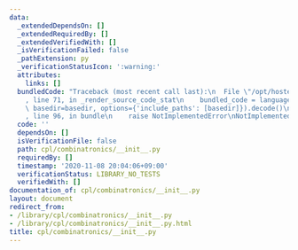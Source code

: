 ```yaml
---
data:
  _extendedDependsOn: []
  _extendedRequiredBy: []
  _extendedVerifiedWith: []
  _isVerificationFailed: false
  _pathExtension: py
  _verificationStatusIcon: ':warning:'
  attributes:
    links: []
  bundledCode: "Traceback (most recent call last):\n  File \"/opt/hostedtoolcache/Python/3.9.2/x64/lib/python3.9/site-packages/onlinejudge_verify/documentation/build.py\"\
    , line 71, in _render_source_code_stat\n    bundled_code = language.bundle(stat.path,\
    \ basedir=basedir, options={'include_paths': [basedir]}).decode()\n  File \"/opt/hostedtoolcache/Python/3.9.2/x64/lib/python3.9/site-packages/onlinejudge_verify/languages/python.py\"\
    , line 96, in bundle\n    raise NotImplementedError\nNotImplementedError\n"
  code: ''
  dependsOn: []
  isVerificationFile: false
  path: cpl/combinatronics/__init__.py
  requiredBy: []
  timestamp: '2020-11-08 20:04:06+09:00'
  verificationStatus: LIBRARY_NO_TESTS
  verifiedWith: []
documentation_of: cpl/combinatronics/__init__.py
layout: document
redirect_from:
- /library/cpl/combinatronics/__init__.py
- /library/cpl/combinatronics/__init__.py.html
title: cpl/combinatronics/__init__.py
---
```

